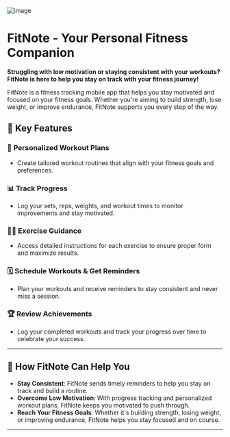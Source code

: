 ![image](https://github.com/user-attachments/assets/d2bf8f6f-e696-4f52-8dda-6035b8642013)

# FitNote - Your Personal Fitness Companion

**Struggling with low motivation or staying consistent with your workouts? FitNote is here to help you stay on track with your fitness journey!**

FitNote is a fitness tracking mobile app that helps you stay motivated and focused on your fitness goals. Whether you're aiming to build strength, lose weight, or improve endurance, FitNote supports you every step of the way.

## 💪 Key Features

### 🎯 **Personalized Workout Plans**
- Create tailored workout routines that align with your fitness goals and preferences.

### 📊 **Track Progress**
- Log your sets, reps, weights, and workout times to monitor improvements and stay motivated.

### 🏋️‍♀️ **Exercise Guidance**
- Access detailed instructions for each exercise to ensure proper form and maximize results.

### 🗓️ **Schedule Workouts & Get Reminders**
- Plan your workouts and receive reminders to stay consistent and never miss a session.

### 🏆 **Review Achievements**
- Log your completed workouts and track your progress over time to celebrate your success.

---

## 🚀 How FitNote Can Help You

- **Stay Consistent**: FitNote sends timely reminders to help you stay on track and build a routine.
- **Overcome Low Motivation**: With progress tracking and personalized workout plans, FitNote keeps you motivated to push through.
- **Reach Your Fitness Goals**: Whether it's building strength, losing weight, or improving endurance, FitNote helps you stay focused and on course.

---

